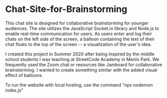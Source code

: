 # Chat-Site-for-Brainstorming

This chat site is designed for collaborative brainstorming for younger audiences. The site utilizes the JavaScript Socket.io library and Node.js to enable real-time communication for users. As users enter and log their chats on the left side of the screen, a balloon containing the text of their chat floats to the top of the screen -- a visualization of the user's idea. 

I created this project in Summer 2020 after being inspired by the middle school students I was teaching at StreetCode Academy in Menlo Park. We frequently used the Zoom chat or resources like Jamboard for collaborative brainstorming. I wanted to create something similar with the added visual effect of balloons.

To run the website with local hosting, use the command "npx nodemon index.js"
